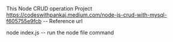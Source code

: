 This Node CRUD operation Project
https://codeswithpankaj.medium.com/node-js-crud-with-mysql-f605755e9fcb -- Reference url

node index.js -- run the node file command
